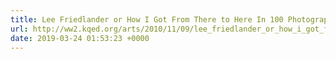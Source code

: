 ```yaml
---
title: Lee Friedlander or How I Got From There to Here In 100 Photographs Or Less
url: http://ww2.kqed.org/arts/2010/11/09/lee_friedlander_or_how_i_got_from_there_to_here_in_100/
date: 2019-03-24 01:53:23 +0000
---
```

